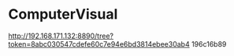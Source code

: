 # ComputerVisual
http://192.168.171.132:8890/tree?token=8abc030547cdefe60c7e94e6bd3814ebee30ab4
   196c16b89 
